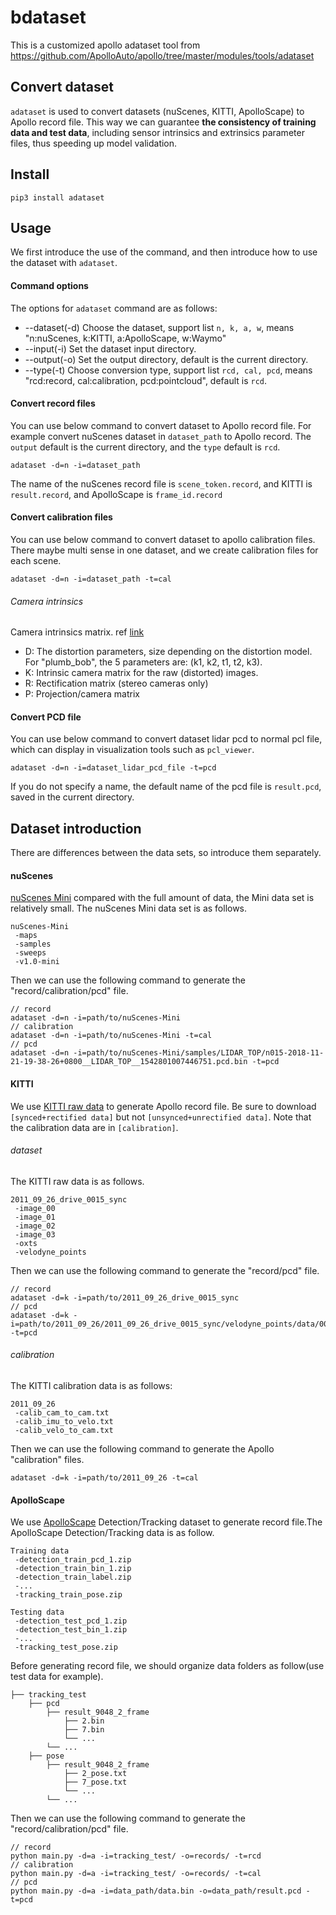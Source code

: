 # bdataset
This is a customized apollo adataset tool from https://github.com/ApolloAuto/apollo/tree/master/modules/tools/adataset

## Convert dataset
`adataset` is used to convert datasets (nuScenes, KITTI, ApolloScape) to Apollo record file. This way we can guarantee **the consistency of training data and test data**, including sensor intrinsics and extrinsics parameter files, thus speeding up model validation.

## Install
```
pip3 install adataset
```

## Usage
We first introduce the use of the command, and then introduce how to use the dataset with `adataset`.

#### Command options
The options for `adataset` command are as follows:
* --dataset(-d) Choose the dataset, support list `n, k, a, w`, means "n:nuScenes, k:KITTI, a:ApolloScape, w:Waymo"
* --input(-i) Set the dataset input directory.
* --output(-o) Set the output directory, default is the current directory.
* --type(-t) Choose conversion type, support list `rcd, cal, pcd`, means "rcd:record, cal:calibration, pcd:pointcloud", default is `rcd`.

#### Convert record files
You can use below command to convert dataset to Apollo record file. For example convert nuScenes dataset in `dataset_path` to Apollo record. The `output` default is the current directory, and the `type` default is `rcd`.
```shell
adataset -d=n -i=dataset_path
```
The name of the nuScenes record file is `scene_token.record`, and KITTI is `result.record`, and ApolloScape is `frame_id.record`

#### Convert calibration files
You can use below command to convert dataset to apollo calibration files. There maybe multi sense in one dataset, and we create calibration files for each scene.
```shell
adataset -d=n -i=dataset_path -t=cal
```

###### Camera intrinsics
Camera intrinsics matrix. ref [link](http://docs.ros.org/en/melodic/api/sensor_msgs/html/msg/CameraInfo.html)
- D: The distortion parameters, size depending on the distortion model. For "plumb_bob", the 5 parameters are: (k1, k2, t1, t2, k3).
- K: Intrinsic camera matrix for the raw (distorted) images.
- R: Rectification matrix (stereo cameras only)
- P: Projection/camera matrix

#### Convert PCD file
You can use below command to convert dataset lidar pcd to normal pcl file, which can display in visualization tools such as `pcl_viewer`.
```shell
adataset -d=n -i=dataset_lidar_pcd_file -t=pcd
```
If you do not specify a name, the default name of the pcd file is `result.pcd`, saved in the current directory.

## Dataset introduction
There are differences between the data sets, so introduce them separately.

#### nuScenes
[nuScenes Mini](https://www.nuscenes.org/nuscenes#download) compared with the full amount of data, the Mini data set is relatively small. The nuScenes Mini data set is as follows.
```
nuScenes-Mini
 -maps
 -samples
 -sweeps
 -v1.0-mini
```
Then we can use the following command to generate the "record/calibration/pcd" file.
```
// record
adataset -d=n -i=path/to/nuScenes-Mini
// calibration
adataset -d=n -i=path/to/nuScenes-Mini -t=cal
// pcd
adataset -d=n -i=path/to/nuScenes-Mini/samples/LIDAR_TOP/n015-2018-11-21-19-38-26+0800__LIDAR_TOP__1542801007446751.pcd.bin -t=pcd
```

#### KITTI
We use [KITTI raw data](https://www.cvlibs.net/datasets/kitti/raw_data.php) to generate Apollo record file. Be sure to download `[synced+rectified data]` but not `[unsynced+unrectified data]`. Note that the calibration data are in `[calibration]`.

###### dataset
The KITTI raw data is as follows.
```
2011_09_26_drive_0015_sync
 -image_00
 -image_01
 -image_02
 -image_03
 -oxts
 -velodyne_points
```
Then we can use the following command to generate the "record/pcd" file.
```
// record
adataset -d=k -i=path/to/2011_09_26_drive_0015_sync
// pcd
adataset -d=k -i=path/to/2011_09_26/2011_09_26_drive_0015_sync/velodyne_points/data/0000000113.bin -t=pcd
```

###### calibration
The KITTI calibration data is as follows:
```
2011_09_26
 -calib_cam_to_cam.txt
 -calib_imu_to_velo.txt
 -calib_velo_to_cam.txt
```
Then we can use the following command to generate the Apollo "calibration" files.
```
adataset -d=k -i=path/to/2011_09_26 -t=cal
```

#### ApolloScape
We use [ApolloScape](https://apolloscape.auto/) Detection/Tracking dataset to generate record file.The ApolloScape Detection/Tracking data is as follow.
```
Training data
 -detection_train_pcd_1.zip
 -detection_train_bin_1.zip
 -detection_train_label.zip
 -...
 -tracking_train_pose.zip

Testing data
 -detection_test_pcd_1.zip
 -detection_test_bin_1.zip
 -...
 -tracking_test_pose.zip
```

Before generating record file, we should organize data folders as follow(use test data for example).
```
├── tracking_test
    ├── pcd
        ├── result_9048_2_frame
            ├── 2.bin
            ├── 7.bin
            └── ...
        └── ...
    ├── pose
        ├── result_9048_2_frame
            ├── 2_pose.txt
            ├── 7_pose.txt
            └── ...
        └── ...
```

Then we can use the following command to generate the "record/calibration/pcd" file.
```
// record
python main.py -d=a -i=tracking_test/ -o=records/ -t=rcd
// calibration
python main.py -d=a -i=tracking_test/ -o=records/ -t=cal
// pcd
python main.py -d=a -i=data_path/data.bin -o=data_path/result.pcd -t=pcd
```
